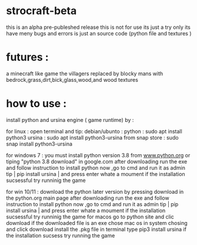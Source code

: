 # strocraft-beta
this is an alpha pre-publeshed release this is not for use its just a try only its have meny bugs and errors is just an source code (python file and textures ) 

# futures :
a minecraft like game 
the villagers replaced by blocky mans
with bedrock,grass,dirt,bick,glass,wood,and wood textures 

 # how to use :
 install python and ursina engine ( game runtime) by :

 for linux :
 open terminal and tip:
 debian/ubunto : 
 python : sudo apt install python3
 ursina : sudo apt install python3-ursina
 from snap store  : sudo snap install python3-ursina

 for windows 7 :
 you must install python version 3.8 from www.python.org or tiping "python 3.8 download" in google.com
 after downloading run the exe and follow instruction to install python
 now ,go to cmd and run it as admin
 tip | pip install ursina | and press enter 
 whate a moument
 if the installation sucsessful try runninig the game

 for win 10/11 :
download the python later version by pressing download in the python.org main page
after downloading run the exe and follow instruction to install python
now ,go to cmd and run it as admin
tip | pip install ursina | and press enter 
 whate a moument
  if the installation sucsessful try runninig the game
for macos 
go to python site and clic download if the downloaded file is an exe chose mac os in system chosing and click download
install the .pkg file 
in terminal type     pip3 install ursina
if the installation sucsess try running the game

 
